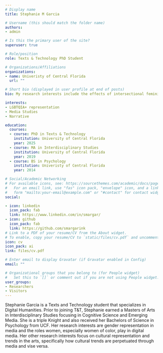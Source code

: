 ```yaml
---
# Display name
title: Stephanie M Garcia

# Username (this should match the folder name)
authors:
- admin

# Is this the primary user of the site?
superuser: true

# Role/position
role: Texts & Technology PhD Student

# Organizations/Affiliations
organizations:
- name: Univeristy of Central Florida
  url: ""

# Short bio (displayed in user profile at end of posts)
bio: My research interests include the effects of intersectional feminism on the audeince perception of Graphic Novels.

interests:
- LGBTQIA+ representation 
- Media Studies
- Narrative

education:
  courses:
  - course: PhD in Texts & Technology
    institution: University of Central Florida
    year: 2025 
  - course: MA in Interdisciplinary Studies
    institution: University of Central Florida
    year: 2019
  - course: BS in Psychology
    institution: Univeristy of Central Florida 
    year: 2014

# Social/Academic Networking
# For available icons, see: https://sourcethemes.com/academic/docs/page-builder/#icons
#   For an email link, use "fas" icon pack, "envelope" icon, and a link in the
#   form "mailto:your-email@example.com" or "#contact" for contact widget.
social:

- icon: linkedin
  icon_pack: fab
  link: https://www.linkedin.com/in/smargar/
- icon: github
  icon_pack: fab
  link: https://github.com/smargarink
# Link to a PDF of your resume/CV from the About widget.
# To enable, copy your resume/CV to `static/files/cv.pdf` and uncomment the lines below.
icon: cv
icon_pack: ai
link: files/cv.pdf

# Enter email to display Gravatar (if Gravatar enabled in Config)
email: ""

# Organizational groups that you belong to (for People widget)
#   Set this to `[]` or comment out if you are not using People widget.
user_groups:
- Researchers
- Visitors
---
```


Stephanie Garcia is a Texts and Technology student that specializes in Digital Humanities. Prior to joining T&T, Stephanie earned a Masters of Arts in Interdisciplinary Studies focusing in Cognitive Science and Emerging Media. She is a triple Knight and also received her Bachelors of Science in Psychology from UCF. Her research interests are gender representation in media and the roles women, especially women of color, play in digital media. Her other research interests focus on cultural representation and trends in the arts, specifically how cultural trends are perpetuated through media and vise versa.
